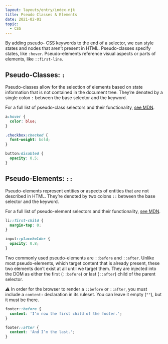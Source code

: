 ```yaml
---
layout: layouts/entry/index.njk
title: Pseudo Classes & Elements
date: 2021-02-01
topic:
  - CSS
---
```


By adding pseudo- CSS keywords to the end of a selector, we can style states and nodes that aren’t present in HTML. Pseudo-classes specify states, like `:hover`. Pseudo-elements reference visual aspects or parts of elements, like `::first-line`.

## Pseudo-Classes: `:`

Pseudo-classes allow for the selection of elements based on state information that is not contained in the document tree. They’re denoted by a single colon `:` between the base selector and the keyword.

For a full list of pseudo-class selectors and their functionality, [see MDN](https://developer.mozilla.org/en-US/docs/Web/CSS/Pseudo-classes).

```css
a:hover {
  color: blue;
}

.checkbox:checked {
  font-weight: bold;
}

button:disabled {
  opacity: 0.5;
}
```

## Pseudo-Elements: `::`

Pseudo-elements represent entities or aspects of entities that are not described in HTML. They’re denoted by two colons `::` between the base selector and the keyword.

For a full list of pseudo-element selectors and their functionality, [see MDN](https://developer.mozilla.org/en-US/docs/Web/CSS/Pseudo-elements).

```css
li::first-child {
  margin-top: 0;
}

input::placeholder {
  opacity: 0.8;
}
```

Two commonly used pseudo-elements are `::before` and `::after`. Unlike most pseudo-elements, which target content that is already present, these two elements don’t exist at all until we target them. They are injected into the DOM as either the first (`::before`) or last (`::after`) child of the parent selector.

<i>⚠</i> In order for the browser to render a `::before` or `::after`, you must include a `content:` declaration in its ruleset. You can leave it empty (`""`), but it must be there.

```css
footer::before {
  content: 'I’m now the first child of the footer.';
}

footer::after {
  content: 'And I’m the last.';
}
```

